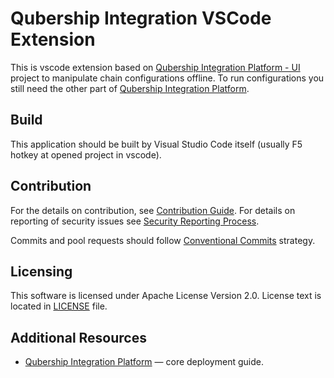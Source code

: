 # Qubership Integration VSCode Extension

This is vscode extension based on [Qubership Integration Platform - UI](https://github.com/Netcracker/qubership-integration-ui) 
project to manipulate chain configurations offline. To run configurations you still need the other part of [Qubership Integration Platform](https://github.com/Netcracker/qubership-integration-platform).

## Build

This application should be built by Visual Studio Code itself (usually F5 hotkey at opened project in vscode).

## Contribution

For the details on contribution, see [Contribution Guide](CONTRIBUTING.md). For details on reporting of security issues
see [Security Reporting Process](SECURITY.md).

Commits and pool requests should follow [Conventional Commits](https://www.conventionalcommits.org/en/v1.0.0/) strategy.

## Licensing

This software is licensed under Apache License Version 2.0. License text is located in [LICENSE](LICENSE) file.

## Additional Resources

- [Qubership Integration Platform](https://github.com/Netcracker/qubership-integration-platform) — core deployment
  guide.
